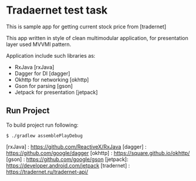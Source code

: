 Tradaernet test task
====================
This is sample app for getting current stock price from [tradernet]

This app written in style of clean multimodular application,
for presentation layer used MVVMI pattern.

Application include such libraries as:
 * RxJava [rxJava]
 * Dagger for DI [dagger]
 * Okhttp for networking [okhttp]
 * Gson for parsing [gson]
 * Jetpack for presentation [jetpack]

Run Project
-----------
To build project run following:
```
$ ./gradlew assemblePlayDebug
```

[rxJava] : https://github.com/ReactiveX/RxJava
[dagger] : https://github.com/google/dagger
[okhttp] : https://square.github.io/okhttp/
[gson]   : https://github.com/google/gson
[jetpack]: https://developer.android.com/jetpack
[tradernet] : https://tradernet.ru/tradernet-api/
